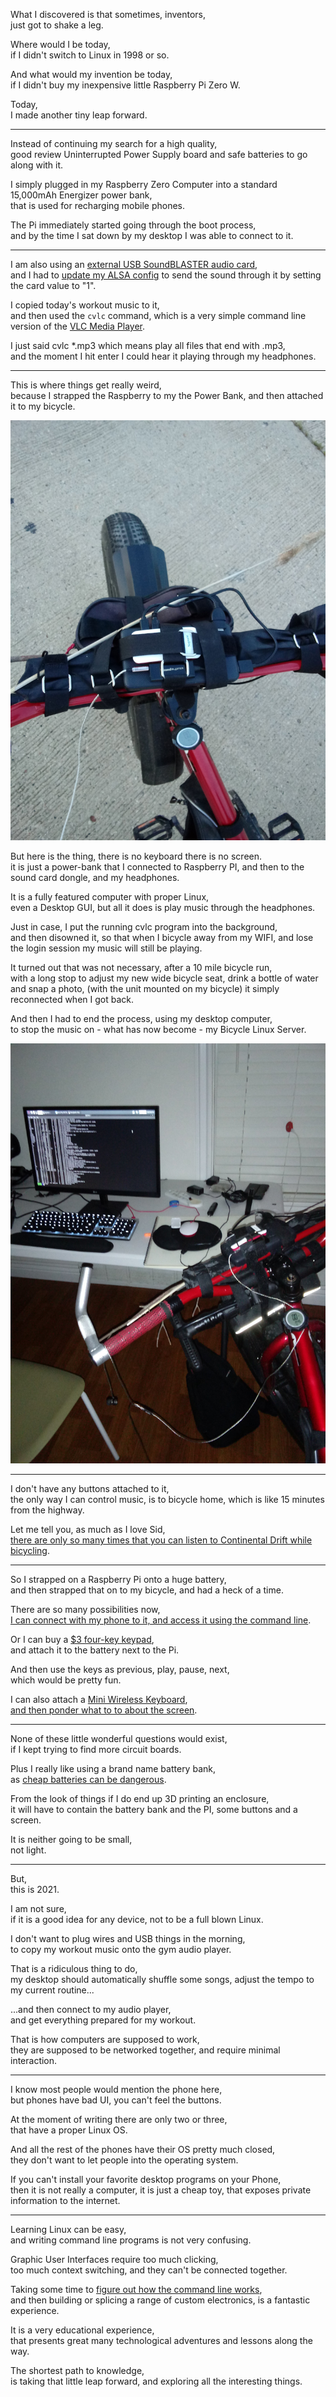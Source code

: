 What I discovered is that sometimes, inventors,\
just got to shake a leg.

Where would I be today,\
if I didn't switch to Linux in 1998 or so.

And what would my invention be today,\
if I didn't buy my inexpensive little Raspberry Pi Zero W.

Today,\
I made another tiny leap forward.

---

Instead of continuing my search for a high quality,\
good review Uninterrupted Power Supply board and safe batteries to go along with it.

I simply plugged in my Raspberry Zero Computer into a standard 15,000mAh Energizer power bank,\
that is used for recharging mobile phones.

The Pi immediately started going through the boot process,\
and by the time I sat down by my desktop I was able to connect to it.

---

I am also using an [external USB SoundBLASTER audio card](https://us.creative.com/p/sound-blaster/sound-blaster-play-3),\
and I had to [update my ALSA config](https://learn.adafruit.com/usb-audio-cards-with-a-raspberry-pi/updating-alsa-config) to send the sound through it by setting the card value to "1".

I copied today's workout music to it,\
and then used the `cvlc` command, which is a very simple command line version of the [VLC Media Player](https://www.youtube.com/watch?v=XHprwDJ0-fU).

I just said cvlc \*.mp3 which means play all files that end with .mp3,\
and the moment I hit enter I could hear it playing through my headphones.

---

This is where things get really weird,\
because I strapped the Raspberry to my the Power Bank, and then attached it to my bicycle.

![Photo Of My Player](files/poetry-0508-unit.jpg)

But here is the thing, there is no keyboard there is no screen.\
it is just a power-bank that I connected to Raspberry PI, and then to the sound card dongle, and my headphones.

It is a fully featured computer with proper Linux,\
even a Desktop GUI, but all it does is play music through the headphones.

Just in case, I put the running cvlc program into the background,\
and then disowned it, so that when I bicycle away from my WIFI, and lose the login session my music will still be playing.

It turned out that was not necessary, after a 10 mile bicycle run,\
with a long stop to adjust my new wide bicycle seat, drink a bottle of water and snap a photo, (with the unit mounted on my bicycle) it simply reconnected when I got back.

And then I had to end the process, using my desktop computer,\
to stop the music on - what has now become - my Bicycle Linux Server.

![Turning Off Songs](files/poetry-0508-home.jpg)

---

I don't have any buttons attached to it,\
the only way I can control music, is to bicycle home, which is like 15 minutes from the highway.

Let me tell you, as much as I love Sid,\
[there are only so many times that you can listen to Continental Drift while bicycling](https://www.youtube.com/watch?v=uMuJxd2Gpxo).

---

So I strapped on a Raspberry Pi onto a huge battery,\
and then strapped that on to my bicycle, and had a heck of a time.

There are so many possibilities now,\
[I can connect with my phone to it, and access it using the command line](https://play.google.com/store/apps/details?id=com.termux\&hl=en_US\&gl=US).

Or I can buy a [$3 four-key keypad](https://www.adafruit.com/product/1332),\
and attach it to the battery next to the Pi.

And then use the keys as previous, play, pause, next,\
which would be pretty fun.

I can also attach a [Mini Wireless Keyboard](https://www.amazon.com/Rii-Wireless-Keyboard-Lightweight-Controller/dp/B00I5SW8MC),\
[and then ponder what to to about the screen](https://www.amazon.com/s/ref=nb_sb_noss?url=search-alias%3Delectronics\&field-keywords=Raspberry+OLED).

---

None of these little wonderful questions would exist,\
if I kept trying to find more circuit boards.

Plus I really like using a brand name battery bank,\
as [cheap batteries can be dangerous](https://www.youtube.com/watch?v=CUgbmCSmSNY).

From the look of things if I do end up 3D printing an enclosure,\
it will have to contain the battery bank and the PI, some buttons and a screen.

It is neither going to be small,\
not light.

---

But,\
this is 2021.

I am not sure,\
if it is a good idea for any device, not to be a full blown Linux.

I don't want to plug wires and USB things in the morning,\
to copy my workout music onto the gym audio player.

That is a ridiculous thing to do,\
my desktop should automatically shuffle some songs, adjust the tempo to my current routine...

...and then connect to my audio player,\
and get everything prepared for my workout.

That is how computers are supposed to work,\
they are supposed to be networked together, and require minimal interaction.

---

I know most people would mention the phone here,\
but phones have bad UI, you can't feel the buttons.

At the moment of writing there are only two or three,\
that have a proper Linux OS.

And all the rest of the phones have their OS pretty much closed,\
they don't want to let people into the operating system.

If you can't install your favorite desktop programs on your Phone,\
then it is not really a computer, it is just a cheap toy, that exposes private information to the internet.

---

Learning Linux can be easy,\
and writing command line programs is not very confusing.

Graphic User Interfaces require too much clicking,\
too much context switching, and they can't be connected together.

Taking some time to [figure out how the command line works](https://www.youtube.com/watch?v=UW3UxK4Tiqg),\
and then building or splicing a range of custom electronics, is a fantastic experience.

It is a very educational experience,\
that presents great many technological adventures and lessons along the way.

The shortest path to knowledge,\
is taking that little leap forward, and exploring all the interesting things.
